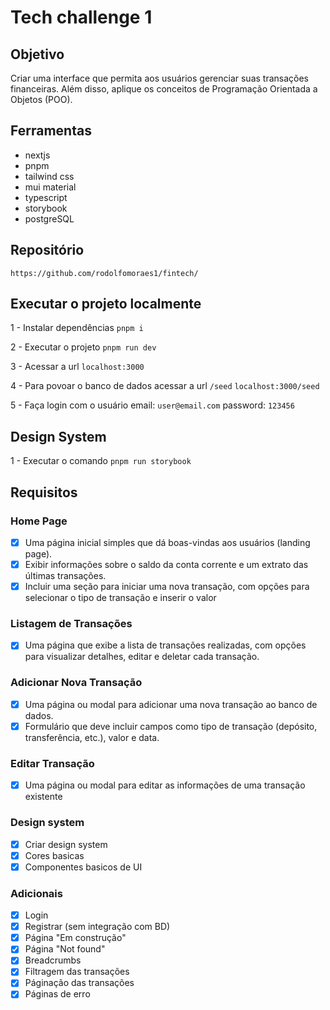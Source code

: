 # Tech challenge 1

## Objetivo

Criar uma interface que permita aos usuários gerenciar suas transações financeiras.
Além disso, aplique os conceitos de Programação Orientada a Objetos (POO).

## Ferramentas

- nextjs
- pnpm
- tailwind css
- mui material
- typescript
- storybook
- postgreSQL

## Repositório

`https://github.com/rodolfomoraes1/fintech/`

## Executar o projeto localmente

1 - Instalar dependências
`pnpm i`

2 - Executar o projeto
`pnpm run dev`

3 - Acessar a url
`localhost:3000`

4 - Para povoar o banco de dados acessar a url `/seed`
`localhost:3000/seed`

5 - Faça login com o usuário
email: `user@email.com`
password: `123456`

## Design System

1 - Executar o comando
`pnpm run storybook`

## Requisitos

### Home Page

- [x] Uma página inicial simples que dá boas-vindas aos usuários (landing page).
- [x] Exibir informações sobre o saldo da conta corrente e um extrato das últimas transações.
- [x] Incluir uma seção para iniciar uma nova transação, com opções para selecionar o tipo de transação e inserir o valor

### Listagem de Transações

- [x] Uma página que exibe a lista de transações realizadas, com opções para visualizar detalhes, editar e deletar cada transação.

### Adicionar Nova Transação

- [x] Uma página ou modal para adicionar uma nova transação ao banco de dados.
- [x] Formulário que deve incluir campos como tipo de transação (depósito,
      transferência, etc.), valor e data.

### Editar Transação

- [x] Uma página ou modal para editar as informações de uma transação existente

### Design system

- [x] Criar design system
- [x] Cores basicas
- [x] Componentes basicos de UI

### Adicionais

- [x] Login
- [x] Registrar (sem integração com BD)
- [x] Página "Em construção"
- [x] Página "Not found"
- [x] Breadcrumbs
- [x] Filtragem das transações
- [x] Páginação das transações
- [x] Páginas de erro
